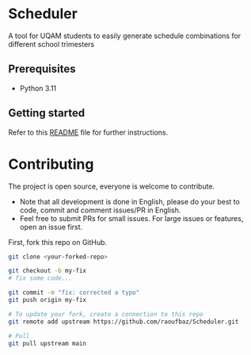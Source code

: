# Scheduler
A tool for UQAM students to easily generate schedule combinations for different school trimesters


## Prerequisites

* Python 3.11

## Getting started

Refer to this  [README](INSTALLATION.md) file for further instructions.


# Contributing
The project is open source, everyone is welcome to contribute.

* Note that all development is done in English, please do your best to code, commit and comment issues/PR in English.
* Feel free to submit PRs for small issues. For large issues or features, open an issue first.

First, fork this repo on GitHub.

```bash
git clone <your-forked-repo>

git checkout -b my-fix
# fix some code...

git commit -m "fix: corrected a typo"
git push origin my-fix

# To update your fork, create a connection to this repo
git remote add upstream https://github.com/raoufbaz/Scheduler.git

# Pull
git pull upstream main 
```

